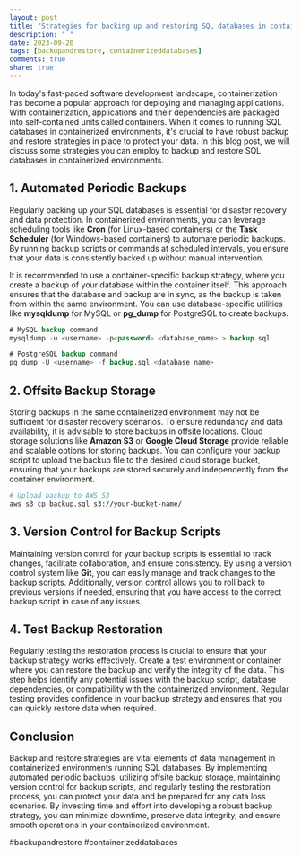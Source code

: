 ```yaml
---
layout: post
title: "Strategies for backing up and restoring SQL databases in containerized environments"
description: " "
date: 2023-09-20
tags: [backupandrestore, containerizeddatabases]
comments: true
share: true
---
```


In today's fast-paced software development landscape, containerization has become a popular approach for deploying and managing applications. With containerization, applications and their dependencies are packaged into self-contained units called containers. When it comes to running SQL databases in containerized environments, it's crucial to have robust backup and restore strategies in place to protect your data. In this blog post, we will discuss some strategies you can employ to backup and restore SQL databases in containerized environments.

## 1. Automated Periodic Backups
Regularly backing up your SQL databases is essential for disaster recovery and data protection. In containerized environments, you can leverage scheduling tools like **Cron** (for Linux-based containers) or the **Task Scheduler** (for Windows-based containers) to automate periodic backups. By running backup scripts or commands at scheduled intervals, you ensure that your data is consistently backed up without manual intervention.

It is recommended to use a container-specific backup strategy, where you create a backup of your database within the container itself. This approach ensures that the database and backup are in sync, as the backup is taken from within the same environment. You can use database-specific utilities like **mysqldump** for MySQL or **pg_dump** for PostgreSQL to create backups.

```sql
# MySQL backup command
mysqldump -u <username> -p<password> <database_name> > backup.sql

# PostgreSQL backup command
pg_dump -U <username> -f backup.sql <database_name>
```

## 2. Offsite Backup Storage
Storing backups in the same containerized environment may not be sufficient for disaster recovery scenarios. To ensure redundancy and data availability, it is advisable to store backups in offsite locations. Cloud storage solutions like **Amazon S3** or **Google Cloud Storage** provide reliable and scalable options for storing backups. You can configure your backup script to upload the backup file to the desired cloud storage bucket, ensuring that your backups are stored securely and independently from the container environment.

```bash
# Upload backup to AWS S3
aws s3 cp backup.sql s3://your-bucket-name/
```

## 3. Version Control for Backup Scripts
Maintaining version control for your backup scripts is essential to track changes, facilitate collaboration, and ensure consistency. By using a version control system like **Git**, you can easily manage and track changes to the backup scripts. Additionally, version control allows you to roll back to previous versions if needed, ensuring that you have access to the correct backup script in case of any issues.

## 4. Test Backup Restoration
Regularly testing the restoration process is crucial to ensure that your backup strategy works effectively. Create a test environment or container where you can restore the backup and verify the integrity of the data. This step helps identify any potential issues with the backup script, database dependencies, or compatibility with the containerized environment. Regular testing provides confidence in your backup strategy and ensures that you can quickly restore data when required.

## Conclusion
Backup and restore strategies are vital elements of data management in containerized environments running SQL databases. By implementing automated periodic backups, utilizing offsite backup storage, maintaining version control for backup scripts, and regularly testing the restoration process, you can protect your data and be prepared for any data loss scenarios. By investing time and effort into developing a robust backup strategy, you can minimize downtime, preserve data integrity, and ensure smooth operations in your containerized environment.

#backupandrestore #containerizeddatabases